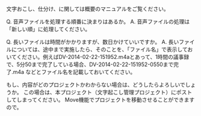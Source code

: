 文字おこし、仕分け、に関しては概要のマニュアルをご覧ください。

Q. 音声ファイルを処理する順番に決まりはあるか。
A. 音声ファイルの処理は「新しい順」に処理してください。

Q. 長いファイルは時間がかかりますが、数日かけていいですか。
A. 長いファイルについては、途中まで実施したら、そのことを、「ファイル名」で表示しておいてください。例えばDV-2014-02-22-151952.m4aとあって、1時間の議事録で、5分50まで完了している場合、DV-2014-02-22-151952-0550まで完了.m4a などとファイル名を記載しておいてください。




もし、内容がどのプロジェクトかわからない場合は、どうしたらよろしいでしょうか。
この場合は、本プロジェクト（文字起こし管理プロジェクト）にポストしてしまってください。
Move機能でプロジェクトを移動させることができますので。
